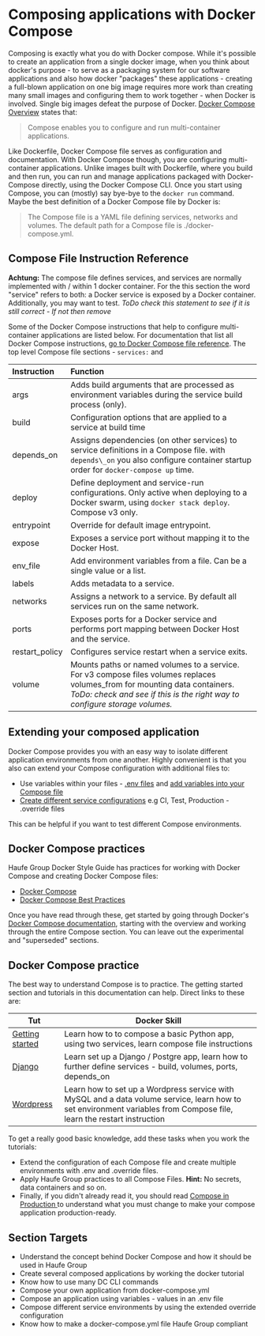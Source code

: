 # Composing applications with Docker Compose

Composing is exactly what you do with Docker compose. While it's possible to create an application from a single docker image, when you think about docker's purpose - to serve as a packaging system for our software applications and also how docker "packages" these applications - creating a full-blown application on one big image requires more work than creating many small images and configuring them to work together - when Docker is involved. Single big images defeat the purpose of Docker. [Docker Compose Overview](https://docs.docker.com/compose/overview/)    states that:

> Compose enables you to configure and run multi-container applications.

Like Dockerfile, Docker Compose file serves as configuration and documentation. With Docker Compose though, you are configuring multi-container applications. Unlike images built with Dockerfile, where you build and then run, you can run and manage applications packaged with Docker-Compose directly, using the Docker Compose CLI. Once you start using Compose, you can \(mostly\) say bye-bye to the `docker run` command. Maybe the best definition of a Docker Compose file by Docker is:

> The Compose file is a YAML file defining services, networks and volumes. The default path for a Compose file is ./docker-compose.yml.

## Compose File Instruction Reference

**Achtung:** The compose file defines services, and services are normally implemented with / within 1 docker container. For the this section the word "service" refers to both: a Docker service is exposed by a Docker container. Additionally, you may want to test. _ToDo check this statement to see if it is still correct - If not then remove_

Some of the Docker Compose instructions that help to configure multi-container applications are listed below. For documentation that list all Docker Compose instructions, [go to Docker Compose file reference](https://docs.docker.com/compose/compose-file/). The top level Compose file sections - `services:` and

| Instruction | Function |
| :--- | :--- |
| args | Adds build arguments that are processed as environment variables during the service build process \(only\). |
| build | Configuration options that are applied to a service at build time |
| depends\_on | Assigns dependencies \(on other services\) to service definitions in a Compose file. with `depends\_on` you also configure container startup order for `docker-compose up` time. |
| deploy | Define deployment and service-run configurations. Only active when deploying to a Docker swarm, using `docker stack deploy`. Compose v3 only. |
| entrypoint | Override for default image entrypoint. |
| expose | Exposes a service port without mapping it to the Docker Host. |
| env\_file | Add environment variables from a file. Can be a single value or a list. |
| labels | Adds metadata to a service. |
| networks | Assigns a network to a service. By default all services run on the same network. |
| ports | Exposes ports for a Docker service and performs port mapping between Docker Host and the service. |
| restart\_policy | Configures service restart when a service exits. |
| volume | Mounts paths or named volumes to a service. For v3 compose files volumes replaces volumes\_from for mounting data containers. _ToDo: check and see if this is the right way to configure storage volumes._ |

## Extending your composed application

Docker Compose provides you with an easy way to isolate different application environments from one another. Highly convenient is that you also can extend your Compose configuration with additional files to:

* Use variables within your files - [.env files](https://docs.docker.com/compose/env-file/) and [add variables into your Compose file](https://docs.docker.com/compose/environment-variables/)
* [Create different service configurations](https://docs.docker.com/compose/extends/) e.g CI, Test, Production - .override files

This can be helpful if you want to test different Compose environments.

## Docker Compose practices

Haufe Group Docker Style Guide has practices for working with Docker Compose and creating Docker Compose files:

* [Docker Compose](https://github.com/Haufe-Lexware/docker-style-guide/blob/master/DockerCompose.md)
* [Docker Compose Best Practices](https://github.com/Haufe-Lexware/docker-style-guide/blob/master/BestPracticesCompose.md)

Once you have read through these, get started by going through Docker's [Docker Compose documentation](https://docs.docker.com/compose/overview/), starting with the overview and working through the entire Compose section. You can leave out the experimental and "superseded" sections.

## Docker Compose practice

The best way to understand Compose is to practice. The getting started section and  tutorials in this documentation can help. Direct links to these are:

| Tut | Docker Skill |
| --- | --- |
| [Getting started](https://docs.docker.com/compose/gettingstarted/) | Learn how to to compose a basic Python app, using two services, learn compose file instructions |
| [Django](https://docs.docker.com/compose/django/) | Learn set up a Django / Postgre app, learn how to further define services - build, volumes, ports, depends\_on |
| [Wordpress](https://docs.docker.com/compose/wordpress/) | Learn how to set up a Wordpress service with MySQL and a data volume service, learn how to set environment variables from Compose file, learn the restart instruction |

To get a really good basic knowledge, add these tasks when you work the tutorials:

* Extend the configuration of each Compose file and create multiple environments with .env and .override files.
* Apply Haufe Group practices to all Compose Files. **Hint:** No secrets, data containers and so on. 
* Finally, if you didn't already read it, you should read [Compose in Production ](https://docs.docker.com/compose/production/) to understand what you must change to make your compose application production-ready.

## Section Targets

* Understand the concept behind Docker Compose and how it should be used in Haufe Group
* Create several composed applications by working the docker tutorial
* Know how to use many DC CLI commands
* Compose your own application from docker-compose.yml
* Compose an application using variables - values in an .env file
* Compose different service environments by using the extended override configuration
* Know how to make a docker-compose.yml file Haufe Group compliant 



